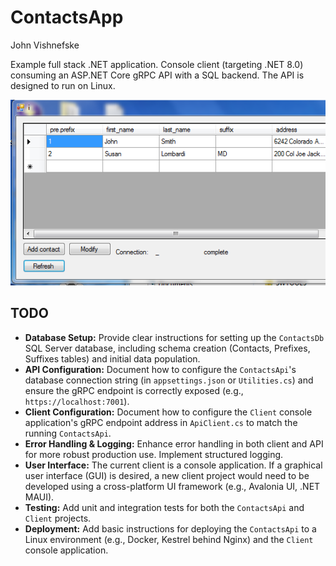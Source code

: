 ContactsApp
===========
John Vishnefske

Example full stack .NET application. Console client (targeting .NET 8.0) consuming an ASP.NET Core gRPC API with a SQL backend. The API is designed to run on Linux.

![screenshot](screenshot.png)

## TODO

*   **Database Setup:** Provide clear instructions for setting up the `ContactsDb` SQL Server database, including schema creation (Contacts, Prefixes, Suffixes tables) and initial data population.
*   **API Configuration:** Document how to configure the `ContactsApi`'s database connection string (in `appsettings.json` or `Utilities.cs`) and ensure the gRPC endpoint is correctly exposed (e.g., `https://localhost:7001`).
*   **Client Configuration:** Document how to configure the `Client` console application's gRPC endpoint address in `ApiClient.cs` to match the running `ContactsApi`.
*   **Error Handling & Logging:** Enhance error handling in both client and API for more robust production use. Implement structured logging.
*   **User Interface:** The current client is a console application. If a graphical user interface (GUI) is desired, a new client project would need to be developed using a cross-platform UI framework (e.g., Avalonia UI, .NET MAUI).
*   **Testing:** Add unit and integration tests for both the `ContactsApi` and `Client` projects.
*   **Deployment:** Add basic instructions for deploying the `ContactsApi` to a Linux environment (e.g., Docker, Kestrel behind Nginx) and the `Client` console application.
